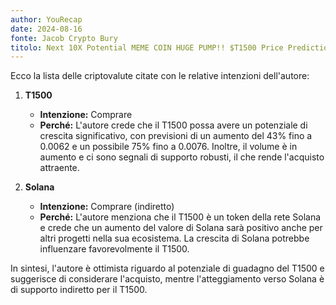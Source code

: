 ```yaml
---
author: YouRecap
date: 2024-08-16
fonte: Jacob Crypto Bury
titolo: Next 10X Potential MEME COIN HUGE PUMP!! $T1500 Price Prediction | Flip $10k into $20k?!
---
```


Ecco la lista delle criptovalute citate con le relative intenzioni dell'autore:

1. **T1500**
   - **Intenzione:** Comprare
   - **Perché:** L'autore crede che il T1500 possa avere un potenziale di crescita significativo, con previsioni di un aumento del 43% fino a 0.0062 e un possibile 75% fino a 0.0076. Inoltre, il volume è in aumento e ci sono segnali di supporto robusti, il che rende l'acquisto attraente.

2. **Solana**
   - **Intenzione:** Comprare (indiretto)
   - **Perché:** L'autore menziona che il T1500 è un token della rete Solana e crede che un aumento del valore di Solana sarà positivo anche per altri progetti nella sua ecosistema. La crescita di Solana potrebbe influenzare favorevolmente il T1500.

In sintesi, l'autore è ottimista riguardo al potenziale di guadagno del T1500 e suggerisce di considerare l'acquisto, mentre l'atteggiamento verso Solana è di supporto indiretto per il T1500.

